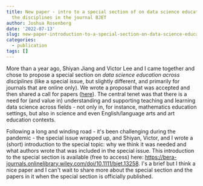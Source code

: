 ```yaml
---
title: New paper - intro to a special section of on data science education across
  the disciplines in the journal BJET
author: Joshua Rosenberg
date: '2022-07-13'
slug: new-paper-introduction-to-a-special-section-on-data-science-education-across-the-disciplines
categories:
  - publication
tags: []
---
```


More than a year ago, Shiyan Jiang and Victor Lee and I came together and chose to propose a special section on _data science education across disciplines_ (like a special issue, but slightly different, and primarily for journals that are online only). We wrote a proposal that was accepted and then shared a call for papers ([here](https://bera-journals.onlinelibrary.wiley.com/pb-assets/BJET%20Special%20Section%20CFP%20-%20Data%20Science%20Education%20Across%20the%20Disciplines-1628692058447.pdf)). The central tenet was that there is a need for (and value in) understanding and supporting teaching and learning data science across fields - not only in, for instance, mathematics education settings, but also in science and even English/language arts and art education contexts.

Following a long and winding road - it's been challenging during the pandemic - the special issue wrapped up, and Shiyan, Victor, and I wrote a (short) introduction to the special topic: why we think it was needed and what authors wrote that was included in the special issue. This introduction to the special section is available (free to access) here: https://bera-journals.onlinelibrary.wiley.com/doi/10.1111/bjet.13258. I's a brief but I think a nice paper and I can't wait to share more about the special section and the papers in it when the special section is officially published.